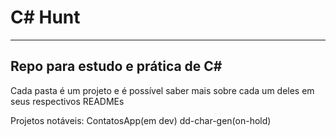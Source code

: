 # C# Hunt

--- 

## Repo para estudo e prática de C#

Cada pasta é um projeto e é possível saber mais sobre cada um deles em seus respectivos READMEs

Projetos notáveis:
ContatosApp(em dev)
dd-char-gen(on-hold)
